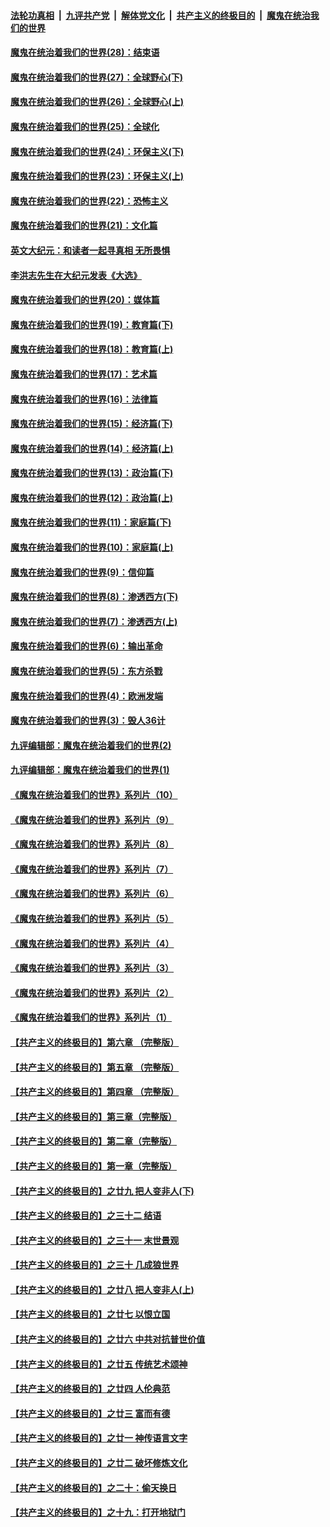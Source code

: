 ####  [法轮功真相](../../../../basic/blob/master/README.md?t=04131931) &nbsp;|&nbsp; [九评共产党](../../../../9ping.md/blob/master/README.md?t=04131931) &nbsp;|&nbsp; [解体党文化](../../../../jtdwh.md/blob/master/README.md?t=04131931)  &nbsp;|&nbsp; [共产主义的终极目的](../../../../gczydzjmd.md/blob/master/README.md?t=04131931) &nbsp;|&nbsp; [魔鬼在统治我们的世界](../../../../mgztzwmdsj.md/blob/master/README.md?t=04131931) 

#### [魔鬼在统治着我们的世界(28)：结束语](../pages/nsc422/n10936246.md?t=04131931) 

#### [魔鬼在统治着我们的世界(27)：全球野心(下)](../pages/nsc422/n10928319.md?t=04131931) 

#### [魔鬼在统治着我们的世界(26)：全球野心(上)](../pages/nsc422/n10900318.md?t=04131931) 

#### [魔鬼在统治着我们的世界(25)：全球化](../pages/nsc422/n10788205.md?t=04131931) 

#### [魔鬼在统治着我们的世界(24)：环保主义(下)](../pages/nsc422/n10695307.md?t=04131931) 

#### [魔鬼在统治着我们的世界(23)：环保主义(上)](../pages/nsc422/n10688613.md?t=04131931) 

#### [魔鬼在统治着我们的世界(22)：恐怖主义](../pages/nsc422/n10614727.md?t=04131931) 

#### [魔鬼在统治着我们的世界(21)：文化篇](../pages/nsc422/n10597706.md?t=04131931) 

#### [英文大纪元：和读者一起寻真相 无所畏惧](../pages/nsc422/n12542027.md?t=04131931) 

#### [李洪志先生在大纪元发表《大选》](../pages/nsc422/n12534746.md?t=04131931) 

#### [魔鬼在统治着我们的世界(20)：媒体篇](../pages/nsc422/n10586579.md?t=04131931) 

#### [魔鬼在统治着我们的世界(19)：教育篇(下)](../pages/nsc422/n10564808.md?t=04131931) 

#### [魔鬼在统治着我们的世界(18)：教育篇(上)](../pages/nsc422/n10526970.md?t=04131931) 

#### [魔鬼在统治着我们的世界(17)：艺术篇](../pages/nsc422/n10499093.md?t=04131931) 

#### [魔鬼在统治着我们的世界(16)：法律篇](../pages/nsc422/n10485969.md?t=04131931) 

#### [魔鬼在统治着我们的世界(15)：经济篇(下)](../pages/nsc422/n10469975.md?t=04131931) 

#### [魔鬼在统治着我们的世界(14)：经济篇(上)](../pages/nsc422/n10457370.md?t=04131931) 

#### [魔鬼在统治着我们的世界(13)：政治篇(下)](../pages/nsc422/n10448270.md?t=04131931) 

#### [魔鬼在统治着我们的世界(12)：政治篇(上)](../pages/nsc422/n10444576.md?t=04131931) 

#### [魔鬼在统治着我们的世界(11)：家庭篇(下)](../pages/nsc422/n10440961.md?t=04131931) 

#### [魔鬼在统治着我们的世界(10)：家庭篇(上)](../pages/nsc422/n10435448.md?t=04131931) 

#### [魔鬼在统治着我们的世界(9)：信仰篇](../pages/nsc422/n10432159.md?t=04131931) 

#### [魔鬼在统治着我们的世界(8)：渗透西方(下)](../pages/nsc422/n10429603.md?t=04131931) 

#### [魔鬼在统治着我们的世界(7)：渗透西方(上)](../pages/nsc422/n10426013.md?t=04131931) 

#### [魔鬼在统治着我们的世界(6)：输出革命](../pages/nsc422/n10421536.md?t=04131931) 

#### [魔鬼在统治着我们的世界(5)：东方杀戮](../pages/nsc422/n10417707.md?t=04131931) 

#### [魔鬼在统治着我们的世界(4)：欧洲发端](../pages/nsc422/n10414890.md?t=04131931) 

#### [魔鬼在统治着我们的世界(3)：毁人36计](../pages/nsc422/n10411583.md?t=04131931) 

#### [九评编辑部：魔鬼在统治着我们的世界(2)](../pages/nsc422/n10410036.md?t=04131931) 

#### [九评编辑部：魔鬼在统治着我们的世界(1)](../pages/nsc422/n10406825.md?t=04131931) 

#### [《魔鬼在统治着我们的世界》系列片（10）](../pages/nsc422/n12292670.md?t=04131931) 

#### [《魔鬼在统治着我们的世界》系列片（9）](../pages/nsc422/n12290859.md?t=04131931) 

#### [《魔鬼在统治着我们的世界》系列片（8）](../pages/nsc422/n12287445.md?t=04131931) 

#### [《魔鬼在统治着我们的世界》系列片（7）](../pages/nsc422/n12283425.md?t=04131931) 

#### [《魔鬼在统治着我们的世界》系列片（6）](../pages/nsc422/n12282314.md?t=04131931) 

#### [《魔鬼在统治着我们的世界》系列片（5）](../pages/nsc422/n12281419.md?t=04131931) 

#### [《魔鬼在统治着我们的世界》系列片（4）](../pages/nsc422/n12274024.md?t=04131931) 

#### [《魔鬼在统治着我们的世界》系列片（3）](../pages/nsc422/n12271322.md?t=04131931) 

#### [《魔鬼在统治着我们的世界》系列片（2）](../pages/nsc422/n12269049.md?t=04131931) 

#### [《魔鬼在统治着我们的世界》系列片（1）](../pages/nsc422/n12267575.md?t=04131931) 

#### [【共产主义的终极目的】第六章 （完整版）](../pages/nsc422/n11428913.md?t=04131931) 

#### [【共产主义的终极目的】第五章 （完整版）](../pages/nsc422/n11428912.md?t=04131931) 

#### [【共产主义的终极目的】第四章 （完整版）](../pages/nsc422/n11428907.md?t=04131931) 

#### [【共产主义的终极目的】第三章（完整版）](../pages/nsc422/n11428848.md?t=04131931) 

#### [【共产主义的终极目的】第二章（完整版）](../pages/nsc422/n11428831.md?t=04131931) 

#### [【共产主义的终极目的】第一章（完整版）](../pages/nsc422/n11417651.md?t=04131931) 

#### [【共产主义的终极目的】之廿九 把人变非人(下)](../pages/nsc422/n11344140.md?t=04131931) 

#### [【共产主义的终极目的】之三十二 结语](../pages/nsc422/n11360535.md?t=04131931) 

#### [【共产主义的终极目的】之三十一 末世景观](../pages/nsc422/n11351129.md?t=04131931) 

#### [【共产主义的终极目的】之三十 几成狼世界](../pages/nsc422/n11348280.md?t=04131931) 

#### [【共产主义的终极目的】之廿八 把人变非人(上)](../pages/nsc422/n11340492.md?t=04131931) 

#### [【共产主义的终极目的】之廿七 以恨立国](../pages/nsc422/n11336944.md?t=04131931) 

#### [【共产主义的终极目的】之廿六 中共对抗普世价值](../pages/nsc422/n11324785.md?t=04131931) 

#### [【共产主义的终极目的】之廿五 传统艺术颂神](../pages/nsc422/n11296396.md?t=04131931) 

#### [【共产主义的终极目的】之廿四 人伦典范](../pages/nsc422/n11296397.md?t=04131931) 

#### [【共产主义的终极目的】之廿三 富而有德](../pages/nsc422/n11283598.md?t=04131931) 

#### [【共产主义的终极目的】之廿一 神传语言文字](../pages/nsc422/n11263265.md?t=04131931) 

#### [【共产主义的终极目的】之廿二 破坏修炼文化](../pages/nsc422/n11245728.md?t=04131931) 

#### [【共产主义的终极目的】之二十：偷天换日](../pages/nsc422/n11238846.md?t=04131931) 

#### [【共产主义的终极目的】之十九：打开地狱门](../pages/nsc422/n11206376.md?t=04131931) 

